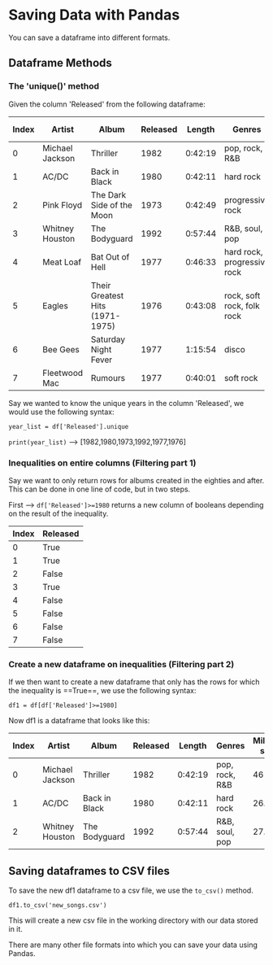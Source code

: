 # Saving Data with Pandas

You can save a dataframe into different formats.

## Dataframe Methods

### The 'unique()' method

Given the column 'Released' from the following dataframe:

|Index|Artist         |Album|Released|Length |Genres                     |Millions sold|
|-----|---------------|-----|--------|-------|---------------------------|-------------|
|0    |Michael Jackson|Thriller|1982    |0:42:19|pop, rock, R&B             |46           |
|1    |AC/DC          |Back in Black|1980    |0:42:11|hard rock                  |26.1         |
|2    |Pink Floyd     |The Dark Side of the Moon|1973    |0:42:49|progressive rock           |24.2         |
|3    |Whitney Houston|The Bodyguard|1992    |0:57:44|R&B, soul, pop             |27.4         |
|4    |Meat Loaf      |Bat Out of Hell|1977    |0:46:33|hard rock, progressive rock|20.6         |
|5    |Eagles         |Their Greatest Hits (1971-1975)|1976    |0:43:08|rock, soft rock, folk rock |32.2         |
|6    |Bee Gees       |Saturday Night Fever|1977    |1:15:54|disco                      |20.6         |
|7    |Fleetwood Mac  |Rumours|1977    |0:40:01|soft rock                  |27.9         |

Say we wanted to know the unique years in the column 'Released', we would use the following syntax:

`year_list = df['Released'].unique`

`print(year_list)` --> [1982,1980,1973,1992,1977,1976]

### Inequalities on entire columns (Filtering part 1)

Say we want to only return rows for albums created in the eighties and after. This can be done in one line of code, but in two steps.

First --> `df['Released']>=1980` returns a new column of booleans depending on the result of the inequality.

|Index|Released|
|-----|--------|
|0    |True    |
|1    |True    |
|2    |False   |
|3    |True    |
|4    |False   |
|5    |False   |
|6    |False   |
|7    |False   |

### Create a new dataframe on inequalities (Filtering part 2)

If we then want to create a new dataframe that only has the rows for which the inequality is ==True==, we use the following syntax:

`df1 = df[df['Released']>=1980]`

Now df1 is a dataframe that looks like this:

|Index|Artist|Album        |Released|Length |Genres        |Millions sold|
|-----|------|-------------|--------|-------|--------------|-------------|
|0    |Michael Jackson|Thriller     |1982    |0:42:19|pop, rock, R&B|46           |
|1    |AC/DC |Back in Black|1980    |0:42:11|hard rock     |26.1         |
|2    |Whitney Houston|The Bodyguard|1992    |0:57:44|R&B, soul, pop|27.4         |

## Saving dataframes to CSV files

To save the new df1 dataframe to a csv file, we use the `to_csv()` method.

`df1.to_csv('new_songs.csv')`

This will create a new csv file in the working directory with our data stored in it. 

There are many other file formats into which you can save your data using Pandas. 